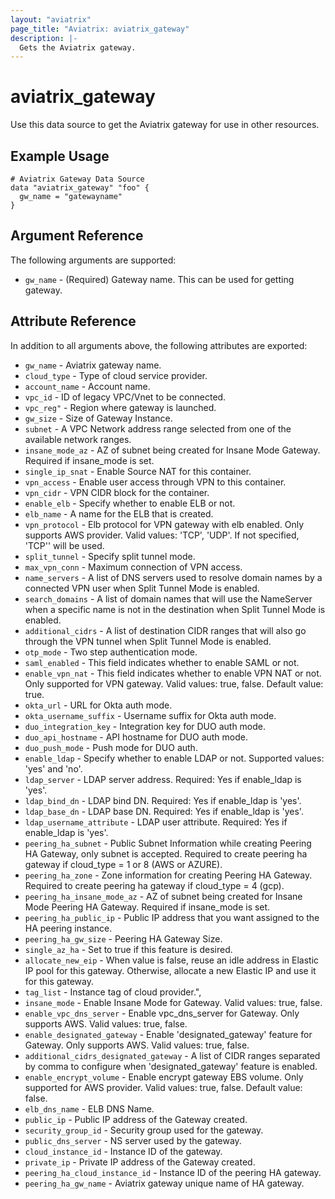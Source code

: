 ```yaml
---
layout: "aviatrix"
page_title: "Aviatrix: aviatrix_gateway"
description: |-
  Gets the Aviatrix gateway.
---
```


# aviatrix_gateway

Use this data source to get the Aviatrix gateway for use in other resources.

## Example Usage

```hcl
# Aviatrix Gateway Data Source
data "aviatrix_gateway" "foo" {
  gw_name = "gatewayname"
}
```

## Argument Reference

The following arguments are supported:

* `gw_name` - (Required) Gateway name. This can be used for getting gateway.

## Attribute Reference

In addition to all arguments above, the following attributes are exported:

* `gw_name` - Aviatrix gateway name.
* `cloud_type` - Type of cloud service provider.
* `account_name` - Account name.
* `vpc_id` - ID of legacy VPC/Vnet to be connected.
* `vpc_reg"` - Region where gateway is launched.
* `gw_size` - Size of Gateway Instance.
* `subnet` - A VPC Network address range selected from one of the available network ranges.
* `insane_mode_az` - AZ of subnet being created for Insane Mode Gateway. Required if insane_mode is set.
* `single_ip_snat` - Enable Source NAT for this container.
* `vpn_access` - Enable user access through VPN to this container.
* `vpn_cidr` - VPN CIDR block for the container.
* `enable_elb` - Specify whether to enable ELB or not.
* `elb_name` - A name for the ELB that is created.
* `vpn_protocol` - Elb protocol for VPN gateway with elb enabled. Only supports AWS provider. Valid values: 'TCP', 'UDP'. If not specified, 'TCP'' will be used.
* `split_tunnel` - Specify split tunnel mode.
* `max_vpn_conn` - Maximum connection of VPN access.
* `name_servers` - A list of DNS servers used to resolve domain names by a connected VPN user when Split Tunnel Mode is enabled.
* `search_domains` - A list of domain names that will use the NameServer when a specific name is not in the destination when Split Tunnel Mode is enabled.
* `additional_cidrs` - A list of destination CIDR ranges that will also go through the VPN tunnel when Split Tunnel Mode is enabled.
* `otp_mode` - Two step authentication mode.
* `saml_enabled` - This field indicates whether to enable SAML or not.
* `enable_vpn_nat` - This field indicates whether to enable VPN NAT or not. Only supported for VPN gateway. Valid values: true, false. Default value: true.
* `okta_url` - URL for Okta auth mode.
* `okta_username_suffix` - Username suffix for Okta auth mode.
* `duo_integration_key` - Integration key for DUO auth mode.
* `duo_api_hostname` - API hostname for DUO auth mode.
* `duo_push_mode` - Push mode for DUO auth.
* `enable_ldap` - Specify whether to enable LDAP or not. Supported values: 'yes' and 'no'.
* `ldap_server` - LDAP server address. Required: Yes if enable_ldap is 'yes'.
* `ldap_bind_dn` - LDAP bind DN. Required: Yes if enable_ldap is 'yes'.
* `ldap_base_dn` - LDAP base DN. Required: Yes if enable_ldap is 'yes'.
* `ldap_username_attribute` - LDAP user attribute. Required: Yes if enable_ldap is 'yes'.
* `peering_ha_subnet` - Public Subnet Information while creating Peering HA Gateway, only subnet is accepted. Required to create peering ha gateway if cloud_type = 1 or 8 (AWS or AZURE).
* `peering_ha_zone` - Zone information for creating Peering HA Gateway. Required to create peering ha gateway if cloud_type = 4 (gcp).
* `peering_ha_insane_mode_az` - AZ of subnet being created for Insane Mode Peering HA Gateway. Required if insane_mode is set.
* `peering_ha_public_ip` - Public IP address that you want assigned to the HA peering instance.
* `peering_ha_gw_size` - Peering HA Gateway Size.
* `single_az_ha` - Set to true if this feature is desired.
* `allocate_new_eip` - When value is false, reuse an idle address in Elastic IP pool for this gateway. Otherwise, allocate a new Elastic IP and use it for this gateway.
* `tag_list` - Instance tag of cloud provider.",
* `insane_mode` - Enable Insane Mode for Gateway. Valid values: true, false.
* `enable_vpc_dns_server` - Enable vpc_dns_server for Gateway. Only supports AWS. Valid values: true, false.
* `enable_designated_gateway` - Enable 'designated_gateway' feature for Gateway. Only supports AWS. Valid values: true, false.
* `additional_cidrs_designated_gateway` - A list of CIDR ranges separated by comma to configure when 'designated_gateway' feature is enabled.
* `enable_encrypt_volume` - Enable encrypt gateway EBS volume. Only supported for AWS provider. Valid values: true, false. Default value: false.
* `elb_dns_name` - ELB DNS Name.
* `public_ip` - Public IP address of the Gateway created.
* `security_group_id` - Security group used for the gateway.
* `public_dns_server` - NS server used by the gateway.
* `cloud_instance_id` - Instance ID of the gateway.
* `private_ip` - Private IP address of the Gateway created.
* `peering_ha_cloud_instance_id` - Instance ID of the peering HA gateway.
* `peering_ha_gw_name` - Aviatrix gateway unique name of HA gateway.